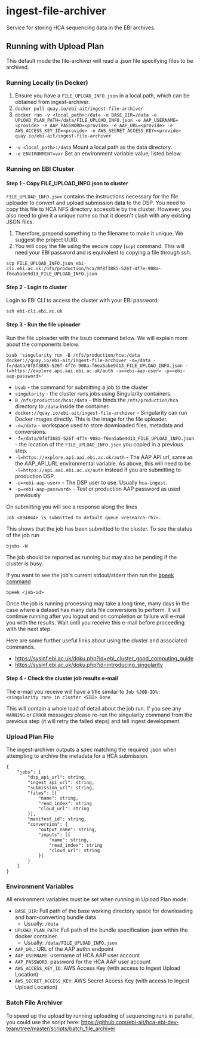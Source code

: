 # ingest-file-archiver
Service for storing HCA sequencing data in the EBI archives.

## Running with Upload Plan
This default mode the file-archiver will read a .json file specifying files to be archived.

### Running Locally (in Docker)
1. Ensure you have a `FILE_UPLOAD_INFO.json` in a local path, which can be obtained from ingest-archiver.
1. `docker pull quay.io/ebi-ait/ingest-file-archiver`
1. `docker run -v <local_path>:/data -e BASE_DIR=/data -e UPLOAD_PLAN_PATH=/data/FILE_UPLOAD_INFO.json -e AAP_USERNAME=<provide> -e AAP_PASSWORD=<provide> -e AAP_URL=<provide> -e AWS_ACCESS_KEY_ID=<provide> -e AWS_SECRET_ACCESS_KEY=<provide> quay.io/ebi-ait/ingest-file-archiver`

- `-v <local_path>:/data` Mount a local path as the data directory.
- `-e ENVIRONMENT=var` Set an environment variable value, listed below.

### Running on EBI Cluster 
#### Step 1 - Copy FILE_UPLOAD_INFO.json to cluster
`FILE_UPLOAD_INFO.json` contains the instructions necessary for the file uploader to convert and upload submission data to the DSP.
You need to copy this file to HCA NFS directory accessible by the cluster. However, you also need to give it a unique name so that it doesn't clash with any existing JSON files.

1. Therefore, prepend something to the filename to make it unique. We suggest the project UUID.
1. You will copy the file using the secure copy (`scp`) command. This will need your EBI password and is equivalent to copying a file through ssh.

`scp FILE_UPLOAD_INFO.json ebi-cli.ebi.ac.uk:/nfs/production/hca/0f8f3885-526f-4f7e-908a-f6ea5abe9d13_FILE_UPLOAD_INFO.json`

#### Step 2 - Login to cluster
Login to EBI CLI to access the cluster with your EBI password:

`ssh ebi-cli.ebi.ac.uk`

#### Step 3 - Run the file uploader
Run the file uploader with the bsub command below. We will explain more about the components below.

`bsub 'singularity run -B /nfs/production/hca:/data docker://quay.io/ebi-ait/ingest-file-archiver -d=/data -f=/data/0f8f3885-526f-4f7e-908a-f6ea5abe9d13_FILE_UPLOAD_INFO.json -l=https://explore.api.aai.ebi.ac.uk/auth -u=<ebi-aap-user> -p=<ebi-aap-password>'`

* `bsub` - the command for submitting a job to the cluster
* `singularity` - the cluster runs jobs using Singularity containers.
* `B /nfs/production/hca:/data` - this binds the `/nfs/production/hca` directory to `/data` inside the container.
* `docker://quay.io/ebi-ait/ingest-file-archiver` - Singularity can run Docker images directly. This is the image for the file uploader.
* `-d=/data` - workspace used to store downloaded files, metadata and conversions.
* `-f=/data/0f8f3885-526f-4f7e-908a-f6ea5abe9d13_FILE_UPLOAD_INFO.json` - the location of the `FILE_UPLOAD_INFO.json` you copied in a previous step.
* `-l=https://explore.api.aai.ebi.ac.uk/auth` - The AAP API url, same as the AAP_API_URL environmental variable. As above, this will need to be `-l=https://api.aai.ebi.ac.uk/auth` instead if you are submitting to production DSP.
* `-u=<ebi-aap-user>` - The DSP user to use. Usually `hca-ingest`.
* `-p=<ebi-aap-password>` - Test or production AAP password as used previously

On submitting you will see a response along the lines

`Job <894044> is submitted to default queue <research-rh7>.`

This shows that the job has been submitted to the cluster. To see the status of the job run

`bjobs -W`

The job should be reported as running but may also be pending if the cluster is busy.

If you want to see the job's current stdout/stderr then run the [bpeek command](https://www.ibm.com/support/knowledgecenter/en/SSETD4_9.1.3/lsf_command_ref/bpeek.1.html)

`bpeek <job-id>`

Once the job is running processing may take a long time, many days in the case where a dataset has many data file conversions to perform. It will continue running after you logout and on completion or failure will e-mail you with the results. Wait until you receive this e-mail before proceeding with the next step.

Here are some further useful links about using the cluster and associated commands.

* https://sysinf.ebi.ac.uk/doku.php?id=ebi_cluster_good_computing_guide
* https://sysinf.ebi.ac.uk/doku.php?id=introducing_singularity

#### Step 4 - Check the cluster job results e-mail
The e-mail you receive will have a title similar to `Job %JOB-ID%: <singularity run> in cluster <EBI> Done`

This will contain a whole load of detail about the job run.
If you see any `WARNING` or `ERROR` messages please re-run the singularity command from the previous step (it will retry the failed steps) and tell ingest development.

 
### Upload Plan File
The ingest-archiver outputs a spec matching the required .json when attempting to archive the metadata for a HCA submission.

```metadata json
{
    "jobs": [
        "dsp_api_url": string,
        "ingest_api_url": string,
        "submission_url": string,
        "files": [{
            "name": string,
            "read_index": string
            "cloud_url": string
        }],
        "manifest_id": string,
        "conversion": {
            "output_name": string,
            "inputs": [{
                "name": string,
                "read_index": string
                "cloud_url": string
            }]
        }
    ]
}
```

### Environment Variables
All environment variables must be set when running in Upload Plan mode:

- `BASE_DIR`: Full path of the base working directory space for downloading and bam-converting bundle data
  - Usually: `/data`
- `UPLOAD_PLAN_PATH`:	Full path of the bundle specification .json within the docker container.
  - Usually: `/data/FILE_UPLOAD_INFO.json`
- `AAP_URL`: URL of the AAP authn endpoint
- `AAP_USERNAME`: username of HCA AAP user account
- `AAP_PASSWORD`: password for the HCA AAP user account
- `AWS_ACCESS_KEY_ID`: AWS Access Key (with access to Ingest Upload Location)
- `AWS_SECRET_ACCESS_KEY`: AWS Secret Access Key (with access to Ingest Upload Location)

### Batch File Archiver
To speed up the upload by running uploading of sequencing runs in parallel, you could use the script here:
https://github.com/ebi-ait/hca-ebi-dev-team/tree/master/scripts/batch_file_archiver
